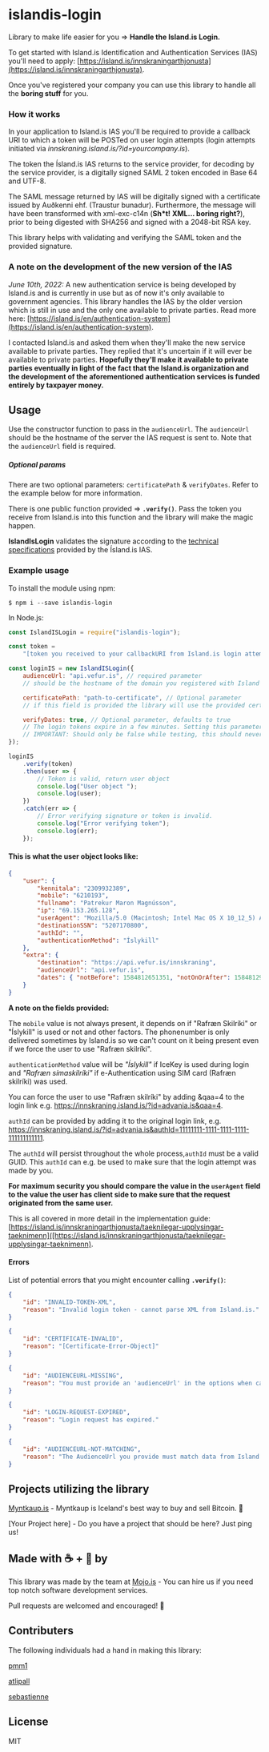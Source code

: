# islandis-login

Library to make life easier for you => **Handle the Island.is Login.**

To get started with Island.is Identification and Authentication Services (IAS) you'll need to apply: [https://island.is/innskraningarthjonusta](https://island.is/innskraningarthjonusta).

Once you've registered your company you can use this library to handle all the **boring stuff** for you.

### How it works

In your application to Island.is IAS you'll be required to provide a callback URI to which a token will be POSTed on user login attempts (login attempts initiated via _innskraning.island.is/?id=yourcompany.is_).

The token the Ísland.is IAS returns to the service provider, for decoding by the service provider, is a digitally signed SAML 2 token encoded in Base 64 and UTF-8.

The SAML message returned by IAS will be digitally signed with a certificate issued by Auðkenni ehf. (Traustur bunadur). Furthermore, the message will have been transformed with xml-exc-c14n (**Sh\*t! XML... boring right?**), prior to being digested with SHA256 and signed with a 2048-bit RSA key.

This library helps with validating and verifying the SAML token and the provided signature.

### A note on the development of the new version of the IAS

_June 10th, 2022:_
A new authentication service is being developed by Island.is and is currently in use but as of now it's only available to government agencies. This library handles the IAS by the older version which is still in use and the only one available to private parties. Read more here: [https://island.is/en/authentication-system](https://island.is/en/authentication-system).

I contacted Island.is and asked them when they'll make the new service available to private parties. They replied that it's uncertain if it will ever be available to private parties. **Hopefully they'll make it available to private parties eventually in light of the fact that the Island.is organization and the development of the aforementioned authentication services is funded entirely by taxpayer money.**

## Usage

Use the constructor function to pass in the `audienceUrl`. The `audienceUrl` should be the hostname of the server the IAS request is sent to. Note that the `audienceUrl` field is required.

##### Optional params

There are two optional parameters: `certificatePath` & `verifyDates`. Refer to the example below for more information.

There is one public function provided => **`.verify()`**. Pass the token you receive from Island.is into this function and the library will make the magic happen.

**IslandIsLogin** validates the signature according to the [technical specifications](https://island.is/innskraningarthjonusta/taeknilegar-upplysingar-taeknimenn) provided by the Ísland.is IAS.

### Example usage

To install the module using npm:

```shell
$ npm i --save islandis-login
```

In Node.js:

```js
const IslandISLogin = require("islandis-login");

const token =
    "[token you received to your callbackURI from Island.is login attempt]";

const loginIS = new IslandISLogin({
    audienceUrl: "api.vefur.is", // required parameter
    // should be the hostname of the domain you registered with Island to which the request is sent. Used for validation purposes.

    certificatePath: "path-to-certificate", // Optional parameter
    // if this field is provided the library will use the provided certificate instead of the certificate provided with the library (see /cert directory). Useful because Island.is renews the certificate regularly and you will need to take care of this certificate expiration.

    verifyDates: true, // Optional parameter, defaults to true
    // The login tokens expire in a few minutes. Setting this parameter to false will disable the expiration verification of the token. Useful in a testing environment to test valid tokens that have expired.
    // IMPORTANT: Should only be false while testing, this should never be false in production!
});

loginIS
    .verify(token)
    .then(user => {
        // Token is valid, return user object
        console.log("User object ");
        console.log(user);
    })
    .catch(err => {
        // Error verifying signature or token is invalid.
        console.log("Error verifying token");
        console.log(err);
    });
```

#### This is what the user object looks like:

```json
{
    "user": {
        "kennitala": "2309932389",
        "mobile": "6210193",
        "fullname": "Patrekur Maron Magnússon",
        "ip": "69.153.265.128",
        "userAgent": "Mozilla/5.0 (Macintosh; Intel Mac OS X 10_12_5) AppleWebKit/537.69 (KHTML, like Gecko) Chrome/69.0.3511.69 Safari/537.69",
        "destinationSSN": "5207170800",
        "authId": "",
        "authenticationMethod": "Íslykill"
    },
    "extra": {
        "destination": "https://api.vefur.is/innskraning",
        "audienceUrl": "api.vefur.is",
        "dates": { "notBefore": 1584812651351, "notOnOrAfter": 1584812981351 }
    }
}
```

**A note on the fields provided:**

The `mobile` value is not always present, it depends on if "Rafræn Skilríki" or "Íslykill" is used or not and other factors. The phonenumber is only delivered sometimes by Island.is so we can't count on it being present even if we force the user to use "Rafræn skilríki".

`authenticationMethod` value will be _"Íslykill"_ if IceKey is used during login and _"Rafræn símaskilríki"_ if e-Authentication using SIM card (Rafræn skilríki) was used.

You can force the user to use "Rafræn skilríki" by adding &qaa=4 to the login link e.g. https://innskraning.island.is/?id=advania.is&qaa=4.

`authId` can be provided by adding it to the original login link, e.g. https://innskraning.island.is/?id=advania.is&authId=11111111-1111-1111-1111-111111111111.

The `authId` will persist throughout the whole process,`authId` must be a valid GUID. This `authId` can e.g. be used to make sure that the login attempt was made by you.

**For maximum security you should compare the value in the `userAgent` field to the value the user has client side to make sure that the request originated from the same user.**

This is all covered in more detail in the implementation guide: [https://island.is/innskraningarthjonusta/taeknilegar-upplysingar-taeknimenn]([https://island.is/innskraningarthjonusta/taeknilegar-upplysingar-taeknimenn).

#### Errors

List of potential errors that you might encounter calling **`.verify()`**:

```json
{
    "id": "INVALID-TOKEN-XML",
    "reason": "Invalid login token - cannot parse XML from Island.is."
}
```

```json
{
    "id": "CERTIFICATE-INVALID",
    "reason": "[Certificate-Error-Object]"
}
```

```json
{
    "id": "AUDIENCEURL-MISSING",
    "reason": "You must provide an 'audienceUrl' in the options when calling the constructor function."
}
```

```json
{
    "id": "LOGIN-REQUEST-EXPIRED",
    "reason": "Login request has expired."
}
```

```json
{
    "id": "AUDIENCEURL-NOT-MATCHING",
    "reason": "The AudienceUrl you provide must match data from Island.is."
}
```

## Projects utilizing the library

[Myntkaup.is](https://myntkaup.is/) - Myntkaup is Iceland's best way to buy and sell Bitcoin. 🚀

[Your Project here] - Do you have a project that should be here? Just ping us!

## Made with ☕ + 🍺 by

This library was made by the team at [Mojo.is](https://www.mojo.is/) - You can hire us if you need top notch software development services.

Pull requests are welcomed and encouraged! 🙌

## Contributers

The following individuals had a hand in making this library:

[pmm1](https://github.com/pmm1)

[atlipall](https://github.com/atlipall)

[sebastienne](https://github.com/sebastienne)

## License

MIT
